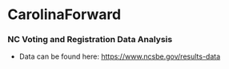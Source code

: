 # CarolinaForward

### NC Voting and Registration Data Analysis
- Data can be found here: https://www.ncsbe.gov/results-data
